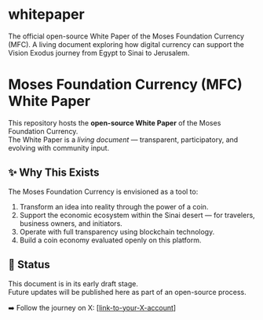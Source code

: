 # whitepaper
The official open-source White Paper of the Moses Foundation Currency (MFC). A living document exploring how digital currency can support the Vision Exodus journey from Egypt to Sinai to Jerusalem.
# Moses Foundation Currency (MFC) White Paper

This repository hosts the **open-source White Paper** of the Moses Foundation Currency.  
The White Paper is a *living document* — transparent, participatory, and evolving with community input.  

## ✨ Why This Exists
The Moses Foundation Currency is envisioned as a tool to:
1. Transform an idea into reality through the power of a coin.  
2. Support the economic ecosystem within the Sinai desert — for travelers, business owners, and initiators.  
3. Operate with full transparency using blockchain technology.  
4. Build a coin economy evaluated openly on this platform.  

## 📜 Status
This document is in its early draft stage.  
Future updates will be published here as part of an open-source process.  

➡️ Follow the journey on X: [[link-to-your-X-account](https://x.com/ronenpriewer)]  

